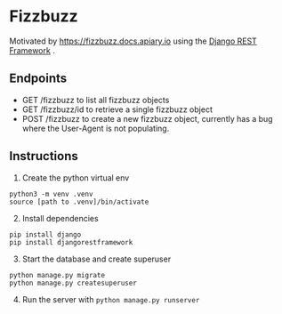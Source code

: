 # Fizzbuzz

Motivated by <https://fizzbuzz.docs.apiary.io> using the [Django REST Framework](https://www.django-rest-framework.org) .


## Endpoints
* GET /fizzbuzz to list all fizzbuzz objects
* GET /fizzbuzz/id to retrieve a single fizzbuzz object
* POST /fizzbuzz to create a new fizzbuzz object, currently has a bug where the User-Agent is not populating.

## Instructions

1. Create the python virtual env

```shell
python3 -m venv .venv
source [path to .venv]/bin/activate
```
2. Install dependencies

```shell
pip install django
pip install djangorestframework
```


3. Start the database and create superuser

```shell
python manage.py migrate
python manage.py createsuperuser
```

4. Run the server with `python manage.py runserver`

